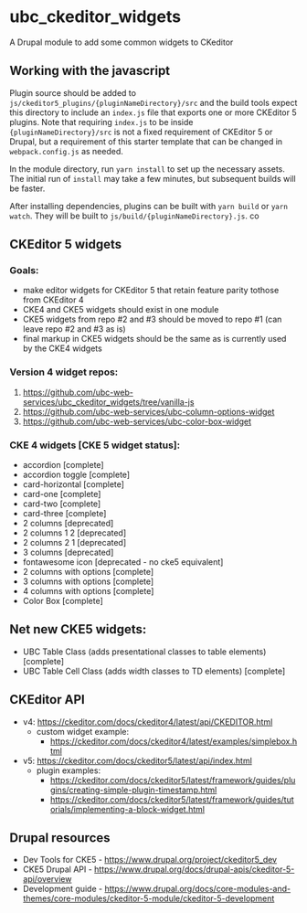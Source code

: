# ubc_ckeditor_widgets
A Drupal module to add some common widgets to CKeditor

## Working with the javascript

Plugin source should be added to
`js/ckeditor5_plugins/{pluginNameDirectory}/src` and the build tools expect this
directory to include an `index.js` file that exports one or more CKEditor 5
plugins. Note that requiring `index.js` to be inside
`{pluginNameDirectory}/src` is not a fixed requirement of CKEditor 5 or Drupal,
but a requirement of this starter template that can be changed in
`webpack.config.js` as needed.

In the module directory, run `yarn install` to set up the necessary assets. The
initial run of `install` may take a few minutes, but subsequent builds will be
faster.

After installing dependencies, plugins can be built with `yarn build` or `yarn
watch`. They will be built to `js/build/{pluginNameDirectory}.js`.  co

## CKEditor 5 widgets

### Goals:
- make editor widgets for CKEditor 5 that retain feature parity tothose from CKEditor 4
- CKE4 and CKE5 widgets should exist in one module
- CKE5 widgets from repo #2 and #3 should be moved to repo #1 (can leave repo #2 and #3 as is)
- final markup in CKE5 widgets should be the same as is currently used by the CKE4 widgets

### Version 4 widget repos:
1. https://github.com/ubc-web-services/ubc_ckeditor_widgets/tree/vanilla-js
2. https://github.com/ubc-web-services/ubc-column-options-widget
3. https://github.com/ubc-web-services/ubc-color-box-widget

### CKE 4 widgets [CKE 5 widget status]:
- accordion [complete]
- accordion toggle [complete]
- card-horizontal [complete]
- card-one [complete]
- card-two [complete]
- card-three [complete]
- 2 columns [deprecated]
- 2 columns 1 2 [deprecated]
- 2 columns 2 1 [deprecated]
- 3 columns [deprecated]
- fontawesome icon [deprecated - no cke5 equivalent]
- 2 columns with options [complete]
- 3 columns with options [complete]
- 4 columns with options [complete]
- Color Box [complete]

## Net new CKE5 widgets:
- UBC Table Class (adds presentational classes to table elements) [complete]
- UBC Table Cell Class (adds width classes to TD elements) [complete]

## CKEditor API
- v4: https://ckeditor.com/docs/ckeditor4/latest/api/CKEDITOR.html
    - custom widget example:
        - https://ckeditor.com/docs/ckeditor4/latest/examples/simplebox.html
- v5: https://ckeditor.com/docs/ckeditor5/latest/api/index.html
    - plugin examples:
        - https://ckeditor.com/docs/ckeditor5/latest/framework/guides/plugins/creating-simple-plugin-timestamp.html
        - https://ckeditor.com/docs/ckeditor5/latest/framework/guides/tutorials/implementing-a-block-widget.html

## Drupal resources
- Dev Tools for CKE5 - https://www.drupal.org/project/ckeditor5_dev
- CKE5 Drupal API - https://www.drupal.org/docs/drupal-apis/ckeditor-5-api/overview
- Development guide - https://www.drupal.org/docs/core-modules-and-themes/core-modules/ckeditor-5-module/ckeditor-5-development

